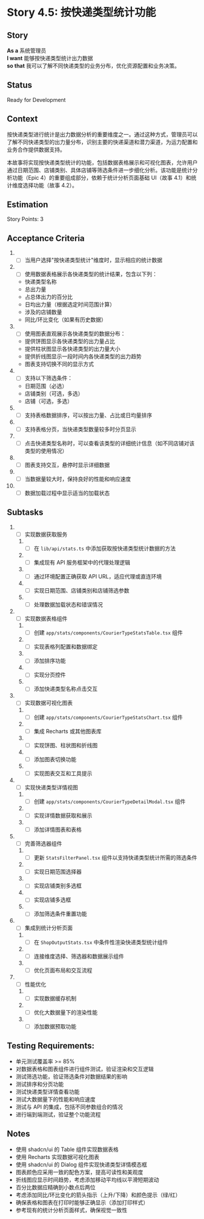 # Story 4.5: 按快递类型统计功能

## Story

**As a** 系统管理员  
**I want** 能够按快递类型统计出力数据  
**so that** 我可以了解不同快递类型的业务分布，优化资源配置和业务决策。

## Status

Ready for Development

## Context

按快递类型进行统计是出力数据分析的重要维度之一。通过这种方式，管理员可以了解不同快递类型的出力量分布，识别主要的快递渠道和潜力渠道，为运力配置和业务合作提供数据支持。

本故事将实现按快递类型统计的功能，包括数据表格展示和可视化图表，允许用户通过日期范围、店铺类别、具体店铺等筛选条件进一步细化分析。该功能是统计分析功能（Epic 4）的重要组成部分，依赖于统计分析页面基础 UI（故事 4.1）和统计维度选择功能（故事 4.2）。

## Estimation

Story Points: 3

## Acceptance Criteria

1. - [ ] 当用户选择"按快递类型统计"维度时，显示相应的统计数据
2. - [ ] 使用数据表格展示各快递类型的统计结果，包含以下列：
   - 快递类型名称
   - 总出力量
   - 占总体出力的百分比
   - 日均出力量（根据选定时间范围计算）
   - 涉及的店铺数量
   - 同比/环比变化（如果有历史数据）
3. - [ ] 使用图表直观展示各快递类型的数据分布：
   - 提供饼图显示各快递类型的出力量占比
   - 提供柱状图显示各快递类型的出力量大小
   - 提供折线图显示一段时间内各快递类型的出力趋势
   - 图表支持切换不同的显示方式
4. - [ ] 支持以下筛选条件：
   - 日期范围（必选）
   - 店铺类别（可选，多选）
   - 店铺（可选，多选）
5. - [ ] 支持表格数据排序，可以按出力量、占比或日均量排序
6. - [ ] 支持表格分页，当快递类型数量较多时分页显示
7. - [ ] 点击快递类型名称时，可以查看该类型的详细统计信息（如不同店铺对该类型的使用情况）
8. - [ ] 图表支持交互，悬停时显示详细数据
9. - [ ] 当数据量较大时，保持良好的性能和响应速度
10. - [ ] 数据加载过程中显示适当的加载状态

## Subtasks

1. - [ ] 实现数据获取服务
   1. - [ ] 在 `lib/api/stats.ts` 中添加获取按快递类型统计数据的方法
   2. - [ ] 集成现有 API 服务框架中的代理处理逻辑
   3. - [ ] 通过环境配置正确获取 API URL，适应代理或直连环境
   4. - [ ] 实现日期范围、店铺类别和店铺筛选参数
   5. - [ ] 处理数据加载状态和错误情况
2. - [ ] 实现数据表格组件
   1. - [ ] 创建 `app/stats/components/CourierTypeStatsTable.tsx` 组件
   2. - [ ] 实现表格列配置和数据绑定
   3. - [ ] 添加排序功能
   4. - [ ] 实现分页控件
   5. - [ ] 添加快递类型名称点击交互
3. - [ ] 实现数据可视化图表
   1. - [ ] 创建 `app/stats/components/CourierTypeStatsChart.tsx` 组件
   2. - [ ] 集成 Recharts 或其他图表库
   3. - [ ] 实现饼图、柱状图和折线图
   4. - [ ] 添加图表切换功能
   5. - [ ] 实现图表交互和工具提示
4. - [ ] 实现快递类型详情视图
   1. - [ ] 创建 `app/stats/components/CourierTypeDetailModal.tsx` 组件
   2. - [ ] 实现详情数据获取和展示
   3. - [ ] 添加详情图表和表格
5. - [ ] 完善筛选器组件
   1. - [ ] 更新 `StatsFilterPanel.tsx` 组件以支持快递类型统计所需的筛选条件
   2. - [ ] 实现日期范围选择器
   3. - [ ] 实现店铺类别多选框
   4. - [ ] 实现店铺多选框
   5. - [ ] 添加筛选条件重置功能
6. - [ ] 集成到统计分析页面
   1. - [ ] 在 `ShopOutputStats.tsx` 中条件性渲染快递类型统计组件
   2. - [ ] 连接维度选择、筛选器和数据展示组件
   3. - [ ] 优化页面布局和交互流程
7. - [ ] 性能优化
   1. - [ ] 实现数据缓存机制
   2. - [ ] 优化大数据量下的渲染性能
   3. - [ ] 添加数据预取功能

## Testing Requirements:

- 单元测试覆盖率 >= 85%
- 对数据表格和图表组件进行组件测试，验证渲染和交互逻辑
- 测试筛选功能，验证筛选条件对数据结果的影响
- 测试排序和分页功能
- 测试快递类型详情查看功能
- 测试大数据量下的性能和响应速度
- 测试与 API 的集成，包括不同参数组合的情况
- 进行端到端测试，验证整个功能流程

## Notes

- 使用 shadcn/ui 的 Table 组件实现数据表格
- 使用 Recharts 实现数据可视化图表
- 使用 shadcn/ui 的 Dialog 组件实现快递类型详情模态框
- 图表颜色应采用一致的配色方案，提高可读性和美观度
- 折线图应显示时间趋势，考虑添加移动平均线以平滑短期波动
- 百分比数据应精确到小数点后两位
- 考虑添加同比/环比变化的箭头指示（上升/下降）和颜色提示（绿/红）
- 确保表格和图表在打印时能够正确显示（添加打印样式）
- 参考现有的统计分析页面样式，确保视觉一致性
